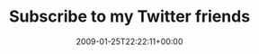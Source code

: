 ---
retweeted: false
source: <a href="http://twitter.com" rel="nofollow">Twitter Web Client</a>
entities:
  hashtags:
  - text: identica
    indices:
    - '66'
    - '75'
  symbols: []
  user_mentions: []
  urls: []
display_text_range:
- '0'
- '75'
favorite_count: '0'
id_str: '1147582037'
truncated: false
retweet_count: '0'
id: '1147582037'
created_at: Sun Jan 25 22:22:11 +0000 2009
favorited: false
full_text: 'Subscribe to my Twitter friends here. &lt;- gleich mal probieren. #identica'
lang: en
tags:
- identica
- pesos:twitter
date: '2009-01-25T22:22:11+00:00'
src: https://twitter.com/bascht/status/1147582037
original_url: https://twitter.com/bascht/status/1147582037
type: twitter_tweet
text: 'Subscribe to my Twitter friends here. &lt;- gleich mal probieren. #identica'
title: Subscribe to my Twitter friends

---